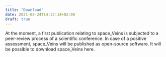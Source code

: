 ```yaml
---
title: "Download"
date: 2021-08-24T14:37:14+02:00
draft: true
---
```


At the moment, a first publication relating to space_Veins is subjected to a peer-review process of a scientific conference.
In case of a positive assessment, space_Veins will be published as open-source software.
It will be possible to download space_Veins here.

